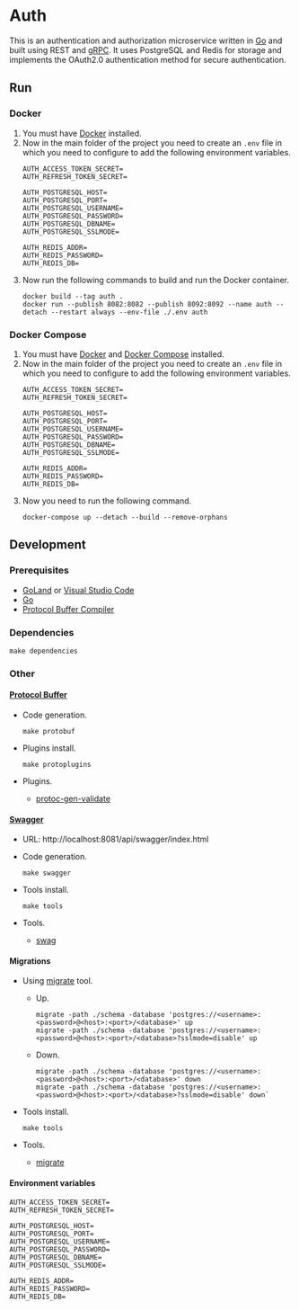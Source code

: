 # Auth

This is an authentication and authorization microservice written in [Go](https://github.com/golang/go) and built using
REST and [gRPC](https://grpc.io). It uses PostgreSQL and Redis for storage and implements the OAuth2.0
authentication method for secure authentication.

## Run

### Docker

1. You must have [Docker](https://docs.docker.com/engine/install) installed.
2. Now in the main folder of the project you need to create an `.env` file in which you need to configure to add the
   following environment variables.
   ```
   AUTH_ACCESS_TOKEN_SECRET=
   AUTH_REFRESH_TOKEN_SECRET=
   
   AUTH_POSTGRESQL_HOST=
   AUTH_POSTGRESQL_PORT=
   AUTH_POSTGRESQL_USERNAME=
   AUTH_POSTGRESQL_PASSWORD=
   AUTH_POSTGRESQL_DBNAME=
   AUTH_POSTGRESQL_SSLMODE=
   
   AUTH_REDIS_ADDR=
   AUTH_REDIS_PASSWORD=
   AUTH_REDIS_DB=
   ```
3. Now run the following commands to build and run the Docker container.
   ```
   docker build --tag auth .
   docker run --publish 8082:8082 --publish 8092:8092 --name auth --detach --restart always --env-file ./.env auth
   ```

### Docker Compose

1. You must have [Docker](https://docs.docker.com/engine/install)
   and [Docker Compose](https://docs.docker.com/compose/install) installed.
2. Now in the main folder of the project you need to create an `.env` file in which you need to configure to add the
   following environment variables.
   ```
   AUTH_ACCESS_TOKEN_SECRET=
   AUTH_REFRESH_TOKEN_SECRET=
   
   AUTH_POSTGRESQL_HOST=
   AUTH_POSTGRESQL_PORT=
   AUTH_POSTGRESQL_USERNAME=
   AUTH_POSTGRESQL_PASSWORD=
   AUTH_POSTGRESQL_DBNAME=
   AUTH_POSTGRESQL_SSLMODE=
   
   AUTH_REDIS_ADDR=
   AUTH_REDIS_PASSWORD=
   AUTH_REDIS_DB=
   ```
3. Now you need to run the following command.
   ```
   docker-compose up --detach --build --remove-orphans
   ```

## Development

### Prerequisites

* [GoLand](https://www.jetbrains.com/go) or [Visual Studio Code](https://code.visualstudio.com)
* [Go](https://go.dev/dl)
* [Protocol Buffer Compiler](https://grpc.io/docs/protoc-installation)

### Dependencies

```
make dependencies
```

### Other

#### [Protocol Buffer](https://grpc.io/docs/languages/go/quickstart)

- Code generation.
    ```
    make protobuf
    ```

- Plugins install.
    ```
    make protoplugins
    ```

- Plugins.
    - [protoc-gen-validate](https://github.com/bufbuild/protoc-gen-validate)

#### [Swagger](https://swagger.io)

- URL: http://localhost:8081/api/swagger/index.html

- Code generation.
    ```
    make swagger
    ```

- Tools install.
    ```
    make tools
    ```

- Tools.
    - [swag](https://github.com/swaggo/swag)

#### Migrations

- Using [migrate](https://github.com/golang-migrate/migrate) tool.
    - Up.
        ````
        migrate -path ./schema -database 'postgres://<username>:<password>@<host>:<port>/<database>' up
        migrate -path ./schema -database 'postgres://<username>:<password>@<host>:<port>/<database>?sslmode=disable' up
        ````

    - Down.
        ````
        migrate -path ./schema -database 'postgres://<username>:<password>@<host>:<port>/<database>' down
        migrate -path ./schema -database 'postgres://<username>:<password>@<host>:<port>/<database>?sslmode=disable' down`
        ````

- Tools install.
    ```
    make tools
    ```

- Tools.
    - [migrate](https://github.com/golang-migrate/migrate)

#### Environment variables

```
AUTH_ACCESS_TOKEN_SECRET=
AUTH_REFRESH_TOKEN_SECRET=

AUTH_POSTGRESQL_HOST=
AUTH_POSTGRESQL_PORT=
AUTH_POSTGRESQL_USERNAME=
AUTH_POSTGRESQL_PASSWORD=
AUTH_POSTGRESQL_DBNAME=
AUTH_POSTGRESQL_SSLMODE=
   
AUTH_REDIS_ADDR=
AUTH_REDIS_PASSWORD=
AUTH_REDIS_DB=
```
